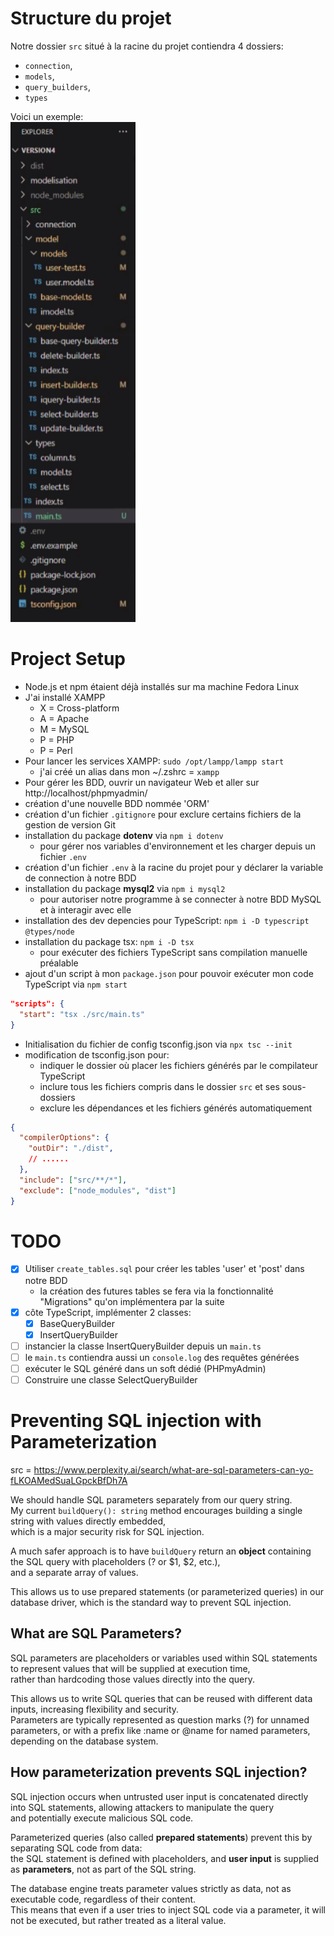 # Structure du projet

Notre dossier `src` situé à la racine du projet contiendra 4 dossiers:
- `connection`,
- `models`,
- `query_builders`,
- `types` 

Voici un exemple:  
<img src="assets/project_struct.png" alt="project structure" width="200" height="800">

# Project Setup

- Node.js et npm étaient déjà installés sur ma machine Fedora Linux
- J'ai installé XAMPP 
  - X = Cross-platform 
  - A = Apache 
  - M = MySQL 
  - P = PHP
  - P = Perl
- Pour lancer les services XAMPP: `sudo /opt/lampp/lampp start`
  - j'ai créé un alias dans mon ~/.zshrc = `xampp`
- Pour gérer les BDD, ouvrir un navigateur Web et aller sur http://localhost/phpmyadmin/
- création d'une nouvelle BDD nommée 'ORM'
- création d'un fichier `.gitignore` pour exclure certains fichiers de la gestion de version Git 
- installation du package **dotenv** via `npm i dotenv` 
  - pour gérer nos variables d'environnement et les charger depuis un fichier `.env`
- création d'un fichier `.env` à la racine du projet pour y déclarer la variable de connection à notre BDD
- installation du package **mysql2** via `npm i mysql2`
  - pour autoriser notre programme à se connecter à notre BDD MySQL et à interagir avec elle
- installation des dev depencies pour TypeScript: `npm i -D typescript @types/node`
- installation du package tsx: `npm i -D tsx`
  - pour exécuter des fichiers TypeScript sans compilation manuelle préalable
- ajout d'un script à mon `package.json` pour pouvoir exécuter mon code TypeScript via `npm start`
```json
"scripts": {
  "start": "tsx ./src/main.ts"
}
```
- Initialisation du fichier de config tsconfig.json via `npx tsc --init`
- modification de tsconfig.json pour: 
  - indiquer le dossier où placer les fichiers générés par le compilateur TypeScript 
  - inclure tous les fichiers compris dans le dossier `src` et ses sous-dossiers
  - exclure les dépendances et les fichiers générés automatiquement
```json
{
  "compilerOptions": {
    "outDir": "./dist",
    // ......
  },
  "include": ["src/**/*"],
  "exclude": ["node_modules", "dist"]
}
```

# TODO

- [x] Utiliser `create_tables.sql` pour créer les tables 'user' et 'post' dans notre BDD
  - la création des futures tables se fera via la fonctionnalité "Migrations" qu'on implémentera par la suite
- [x] côte TypeScript, implémenter 2 classes: 
  - [x] BaseQueryBuilder 
  - [x] InsertQueryBuilder
- [ ] instancier la classe InsertQueryBuilder depuis un `main.ts` 
- [ ] le `main.ts` contiendra aussi un `console.log` des requêtes générées
- [ ] exécuter le SQL généré dans un soft dédié (PHPmyAdmin)
- [ ] Construire une classe SelectQueryBuilder

# Preventing SQL injection with Parameterization

src = https://www.perplexity.ai/search/what-are-sql-parameters-can-yo-fLKOAMedSuaLGpckBfDh7A  

We should handle SQL parameters separately from our query string.  
My current `buildQuery(): string` method encourages building a single string with values directly embedded,  
which is a major security risk for SQL injection.  

A much safer approach is to have `buildQuery` return an **object** containing the SQL query with placeholders (? or $1, $2, etc.),  
and a separate array of values.  

This allows us to use prepared statements (or parameterized queries) in our database driver, which is the standard way to prevent SQL injection.

## What are SQL Parameters?

SQL parameters are placeholders or variables used within SQL statements to represent values that will be supplied at execution time,  
rather than hardcoding those values directly into the query.   

This allows us to write SQL queries that can be reused with different data inputs, increasing flexibility and security.   
Parameters are typically represented as question marks (?) for unnamed parameters, or with a prefix like :name or @name for named parameters,  
depending on the database system.

## How parameterization prevents SQL injection?

SQL injection occurs when untrusted user input is concatenated directly into SQL statements, allowing attackers to manipulate the query  
and potentially execute malicious SQL code.  

Parameterized queries (also called **prepared statements**) prevent this by separating SQL code from data:   
the SQL statement is defined with placeholders, and **user input** is supplied as **parameters**, not as part of the SQL string.  

The database engine treats parameter values strictly as data, not as executable code, regardless of their content.  
This means that even if a user tries to inject SQL code via a parameter, it will not be executed, but rather treated as a literal value.